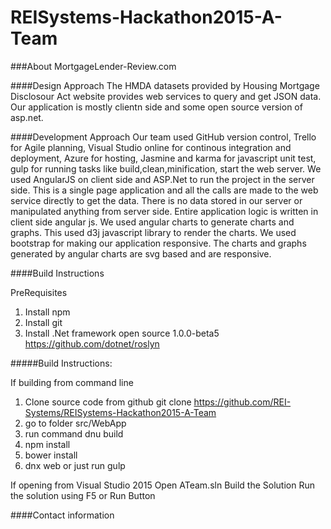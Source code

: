 # REISystems-Hackathon2015-A-Team

###About MortgageLender-Review.com

####Design Approach
The HMDA datasets provided by Housing Mortgage Disclosour Act website provides web services to query and get JSON data. Our application is mostly clientn side and some open source version of asp.net. 



####Development Approach
Our team used GitHub version control, Trello for Agile planning, Visual Studio online for continous integration and deployment, Azure for hosting, Jasmine and karma for javascript unit test, gulp for running tasks like build,clean,minification, start the web server. We used AngularJS on client side and ASP.Net to run the project in the server side. 
This is a single page application and all the calls are made to the web service directly to get the data. There is no data stored in our server or manipulated anything from server side. Entire application logic is written in client side angular js. 
We used angular charts to generate charts and graphs. This used d3j javascript library to render the charts. We used bootstrap for making our application responsive. The charts and graphs generated by angular charts are svg based and are responsive. 



####Build Instructions

PreRequisites
1. Install npm
2. Install git
3. Install .Net framework open source 1.0.0-beta5 https://github.com/dotnet/roslyn 

#####Build Instructions:

If building from command line 
1. Clone source code from github git clone https://github.com/REI-Systems/REISystems-Hackathon2015-A-Team
2. go to folder src/WebApp
3. run command dnu build 
4. npm install
5. bower install
6. dnx web or just run gulp

If opening from Visual Studio 2015
Open ATeam.sln 
Build the Solution
Run the solution using F5 or Run Button




####Contact information 

